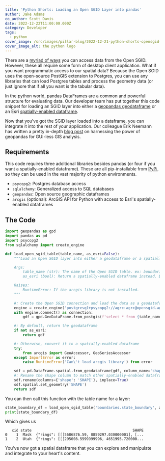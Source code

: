 ```yaml
---
title: 'Python Shorts: Loading an Open SGID Layer into pandas'
author: Jake Adams
co_author: Scott Davis
date: 2022-12-22T11:00:00.000Z
category: Developer
tags:
  - python
cover_image: /src/images/pillar-blog/2022-12-21-python-shorts-opensgid-pandas/python-logo.png
cover_image_alt: the python logo
---
```


There are a [myriad of ways](/documentation/sgid/open-sgid) you can access data from the Open SGID. However, these all require some form of desktop client application. What if you want programmatic access to our spatial data? Because the Open SGID uses the open-source PostGIS extension to Postgres, you can use any libraries that can load Postgres tables and process the geometry data (or just ignore that if all you want is the tabular data).

In the python world, pandas DataFrames are a common and powerful structure for evaluating data. Our developer team has put together this code snippet for loading an SGID layer into either a [geopandas geodataframe](https://geopandas.org/en/stable/docs.html) or an Esri [spatially-enabled dataframe](https://developers.arcgis.com/python/guide/introduction-to-the-spatially-enabled-dataframe/).

Now that you've got the SGID layer loaded into a dataframe, you can integrate it into the rest of your application. Our colleague Erik Neemann has written a pretty in-depth [blog post](/blog/2020-05-28-exploring-the-open-sgid-with-open-source-python-tools) on harnessing the power of geopandas for GUI-less GIS analysis.

## Requirements

This code requires three additional libraries besides pandas (or four if you want a spatially-enabled dataframe). These are all pip-installable from [PyPi](https://pypi.org), so they can be used in the vast majority of python environments.

- `psycopg2`: Postgres database access
- `sqlalchemy`: Generalized access to SQL databases
- `geopandas`: Open source geographic dataframes
- `arcgis` (optional): ArcGIS API for Python with access to Esri's spatially-enabled dataframes

## The Code

```python
import geopandas as gpd
import pandas as pd
import psycopg2
from sqlalchemy import create_engine

def load_open_sgid_table(table_name, as_esri=False):
    """Load an Open SGID layer into either a geodataframe or a spatially-enabled dataframe.

    Args:
        table_name (str): The name of the Open SGID table. ex: boundaries.county_boundaries
        as_esri (bool): Return a spatially-enabled dataframe instead. Defaults to false.

    Raises:
        RuntimeError: If the arcgis library is not installed.
    """

    #: Create the Open SGID connection and load the data as a geodataframe
    engine = create_engine('postgresql+psycopg2://agrc:agrc@opensgid.agrc.utah.gov:5432/opensgid')
    with engine.connect() as connection:
        gdf = gpd.GeoDataFrame.from_postgis(f'select * from {table_name}', connection, geom_col='shape')

    #: By default, return the geodataframe
    if not as_esri:
        return gdf

    #: Otherwise, convert it to a spatially-enabled dataframe
    try:
        from arcgis import GeoAccessor, GeoSeriesAccessor
    except ImportError as error:
        raise RuntimeError('Can\'t load arcgis library') from error

    sdf = pd.DataFrame.spatial.from_geodataframe(gdf, column_name='shape')
    #: Rename the shape column to match other spatially-enabled dataframes created through the ArcGIS API for Python
    sdf.rename(columns={'shape': 'SHAPE'}, inplace=True)
    sdf.spatial.set_geometry('SHAPE')
    return sdf
```

You can then call this function with the table name for a layer:

```python
state_boundary_df = load_open_sgid_table('boundaries.state_boundary', as_esri=True)
print(state_boundary_df)
```

Which gives us

```csv
   xid state                                              SHAPE
0    1  Mask  {"rings": [[[5686876.59, 8859297.030000001], [...
1    2  Utah  {"rings": [[[295008.5599999996, 4651995.720000...
```

You've now got a spatial dataframe that you can explore and manipulate and integrate to your heart's content.
